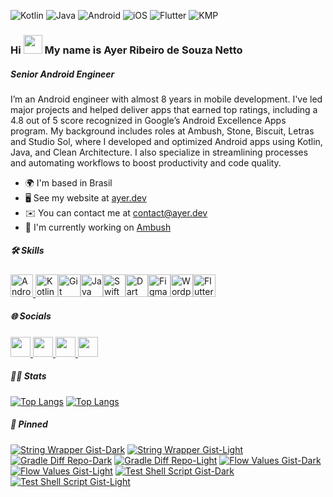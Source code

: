 ![Kotlin](https://img.shields.io/badge/Kotlin-0095D5?&style=flat-square&logo=kotlin&logoColor=white)
![Java](https://img.shields.io/badge/java-%23ED8B00.svg?style=flat-square&logo=openjdk&logoColor=white)
![Android](https://img.shields.io/badge/Android-3DDC84?style=flat-square&logo=android&logoColor=white)
![iOS](https://img.shields.io/badge/iOS-000000?style=flat-square&logo=ios&logoColor=white)
![Flutter](https://img.shields.io/badge/Flutter-02569B?style=flat-square&logo=flutter&logoColor=white)
![KMP](https://img.shields.io/badge/KMP-8A2BE2?logo=kotlin&style=flat-square&logoColor=white)

### Hi <img src="https://user-images.githubusercontent.com/18350557/176309783-0785949b-9127-417c-8b55-ab5a4333674e.gif" width=30px /> My name is Ayer Ribeiro de Souza Netto

##### Senior Android Engineer

I’m an Android engineer with almost 8 years in mobile development. I've led major projects and helped deliver apps that earned top ratings, including a 4.8 out of 5 score recognized in Google’s Android Excellence Apps program. My background includes roles at Ambush, Stone, Biscuit, Letras and Studio Sol, where I developed and optimized Android apps using Kotlin, Java, and Clean Architecture. I also specialize in streamlining processes and automating workflows to boost productivity and code quality.

* 🌍  I'm based in Brasil
* 🖥️  See my website at [ayer.dev](http://ayer.dev)
* ✉️  You can contact me at [contact@ayer.dev](mailto:contact@ayer.dev)
* 🚀  I'm currently working on [Ambush](http://www.getambush.com/)

##### 🛠️ Skills

<p align="left">
<a href="https://developer.android.com/" target="_blank" rel="noreferrer"><img src="https://github.com/user-attachments/assets/a8b6f11c-d7f6-43e3-857f-f59d918dc5d8" height=36px alt="Android"/> </a><a href="https://kotlinlang.org/" target="_blank" rel="noreferrer"><img src="https://raw.githubusercontent.com/danielcranney/readme-generator/main/public/icons/skills/kotlin-colored.svg" width="36" height="36" alt="Kotlin" /></a><a href="https://git-scm.com/" target="_blank" rel="noreferrer"><img src="https://raw.githubusercontent.com/danielcranney/readme-generator/main/public/icons/skills/git-colored.svg" width="36" height="36" alt="Git" /></a><a href="https://www.oracle.com/java/" target="_blank" rel="noreferrer"><img src="https://raw.githubusercontent.com/danielcranney/readme-generator/main/public/icons/skills/java-colored.svg" width="36" height="36" alt="Java" /></a><a href="https://developer.apple.com/swift/" target="_blank" rel="noreferrer"><img src="https://raw.githubusercontent.com/danielcranney/readme-generator/main/public/icons/skills/swift-colored.svg" width="36" height="36" alt="Swift" /></a><a href="https://dart.dev/" target="_blank" rel="noreferrer"><img src="https://raw.githubusercontent.com/danielcranney/readme-generator/main/public/icons/skills/dart-colored.svg" width="36" height="36" alt="Dart" /></a><a href="https://www.figma.com/" target="_blank" rel="noreferrer"><img src="https://raw.githubusercontent.com/danielcranney/readme-generator/main/public/icons/skills/figma-colored.svg" width="36" height="36" alt="Figma" /></a><a href="https://wordpress.com" target="_blank" rel="noreferrer"><img src="https://raw.githubusercontent.com/danielcranney/readme-generator/main/public/icons/skills/wordpress-colored.svg" width="36" height="36" alt="Wordpress" /></a><a href="https://flutter.dev/" target="_blank" rel="noreferrer"><img src="https://raw.githubusercontent.com/danielcranney/readme-generator/main/public/icons/skills/flutter-colored.svg" width="36" height="36" alt="Flutter" /></a>
</p>

##### 🌐 Socials

<p align="left"> <a href="https://www.github.com/ayer-ribeiro" target="_blank" rel="noreferrer"> <picture> <source media="(prefers-color-scheme: dark)" srcset="https://raw.githubusercontent.com/danielcranney/readme-generator/main/public/icons/socials/github-dark.svg" /> <source media="(prefers-color-scheme: light)" srcset="https://raw.githubusercontent.com/danielcranney/readme-generator/main/public/icons/socials/github.svg" /> <img src="https://raw.githubusercontent.com/danielcranney/readme-generator/main/public/icons/socials/github.svg" width="32" height="32" /> </picture> </a> <a href="https://www.linkedin.com/in/ayer-ribeiro" target="_blank" rel="noreferrer"> <picture> <source media="(prefers-color-scheme: dark)" srcset="https://raw.githubusercontent.com/danielcranney/readme-generator/main/public/icons/socials/linkedin-dark.svg" /> <source media="(prefers-color-scheme: light)" srcset="https://raw.githubusercontent.com/danielcranney/readme-generator/main/public/icons/socials/linkedin.svg" /> <img src="https://raw.githubusercontent.com/danielcranney/readme-generator/main/public/icons/socials/linkedin.svg" width="32" height="32" /> </picture> </a> <a href="http://www.medium.com/ayerribeiro" target="_blank" rel="noreferrer"> <picture> <source media="(prefers-color-scheme: dark)" srcset="https://raw.githubusercontent.com/danielcranney/readme-generator/main/public/icons/socials/medium-dark.svg" /> <source media="(prefers-color-scheme: light)" srcset="https://raw.githubusercontent.com/danielcranney/readme-generator/main/public/icons/socials/medium.svg" /> <img src="https://raw.githubusercontent.com/danielcranney/readme-generator/main/public/icons/socials/medium.svg" width="32" height="32" /> </picture> </a> <a href="https://www.stackoverflow.com/users/8285157" target="_blank" rel="noreferrer"> <picture> <source media="(prefers-color-scheme: dark)" srcset="https://raw.githubusercontent.com/danielcranney/readme-generator/main/public/icons/socials/stackoverflow-dark.svg" /> <source media="(prefers-color-scheme: light)" srcset="https://raw.githubusercontent.com/danielcranney/readme-generator/main/public/icons/socials/stackoverflow.svg" /> <img src="https://raw.githubusercontent.com/danielcranney/readme-generator/main/public/icons/socials/stackoverflow.svg" width="32" height="32" /> </picture> </a></p>

##### 👨‍💻 Stats

[![Top Langs](https://github-readme-stats-eight-lemon-33.vercel.app/api/top-langs/?username=ayer-ribeiro&layout=donut&theme=dark\&bg_color=151b23FF#gh-dark-mode-only)](https://github.com/ayer-ribeiro#gh-dark-mode-only)
[![Top Langs](https://github-readme-stats-eight-lemon-33.vercel.app/api/top-langs/?username=ayer-ribeiro&layout=donut&theme=default#gh-light-mode-only)](https://github.com/ayer-ribeiro#gh-light-mode-only)

##### 📌 Pinned

[![String Wrapper Gist-Dark](https://github-readme-stats.vercel.app/api/gist?id=de19d6d0b9899c3b375e090031b4ff28\&theme=dark\&bg_color=151b23FF#gh-dark-mode-only)](https://gist.github.com/ayer-ribeiro/de19d6d0b9899c3b375e090031b4ff28#gh-dark-mode-only)
[![String Wrapper Gist-Light](https://github-readme-stats.vercel.app/api/gist?id=de19d6d0b9899c3b375e090031b4ff28\&theme=default#gh-light-mode-only)](https://gist.github.com/ayer-ribeiro/de19d6d0b9899c3b375e090031b4ff28#gh-light-mode-only)
[![Gradle Diff Repo-Dark](https://github-readme-stats.vercel.app/api/pin/?username=ayer-ribeiro&repo=gradle-diff-ready\&theme=dark\&bg_color=151b23FF#gh-dark-mode-only)](https://github.com/ayer-ribeiro/gradle-diff-ready#gh-dark-mode-only)
[![Gradle Diff Repo-Light](https://github-readme-stats.vercel.app/api/pin/?username=ayer-ribeiro&repo=gradle-diff-ready\&theme=default#gh-light-mode-only)](https://github.com/ayer-ribeiro/gradle-diff-ready#gh-light-mode-only)
[![Flow Values Gist-Dark](https://github-readme-stats.vercel.app/api/gist?id=04c1d4205e8a94b914ce5fc01fcb7b2c\&theme=dark\&bg_color=151b23FF#gh-dark-mode-only)](https://gist.github.com/ayer-ribeiro/04c1d4205e8a94b914ce5fc01fcb7b2c#gh-dark-mode-only)
[![Flow Values Gist-Light](https://github-readme-stats.vercel.app/api/gist?id=04c1d4205e8a94b914ce5fc01fcb7b2c\&theme=default#gh-light-mode-only)](https://gist.github.com/ayer-ribeiro/04c1d4205e8a94b914ce5fc01fcb7b2c#gh-light-mode-only)
[![Test Shell Script Gist-Dark](https://github-readme-stats.vercel.app/api/gist?id=cbff40481fb7b27807a7bc3e9c41246d\&theme=dark\&bg_color=151b23FF#gh-dark-mode-only)](https://gist.github.com/ayer-ribeiro/cbff40481fb7b27807a7bc3e9c41246d#gh-dark-mode-only)
[![Test Shell Script Gist-Light](https://github-readme-stats.vercel.app/api/gist?id=cbff40481fb7b27807a7bc3e9c41246d\&theme=default#gh-light-mode-only)](https://gist.github.com/ayer-ribeiro/cbff40481fb7b27807a7bc3e9c41246d#gh-light-mode-only)



<!--
**ayer-ribeiro/ayer-ribeiro** is a ✨ _special_ ✨ repository because its `README.md` (this file) appears on your GitHub profile.

Here are some ideas to get you started:

- 🔭 I’m currently working on ...
- 🌱 I’m currently learning ...
- 👯 I’m looking to collaborate on ...
- 🤔 I’m looking for help with ...
- 💬 Ask me about ...
- 📫 How to reach me: ...
- 😄 Pronouns: ...
- ⚡ Fun fact: ...
-->
